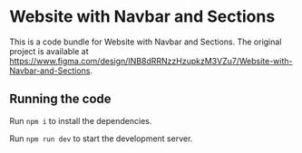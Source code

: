 
  # Website with Navbar and Sections

  This is a code bundle for Website with Navbar and Sections. The original project is available at https://www.figma.com/design/INB8dRRNzzHzupkzM3VZu7/Website-with-Navbar-and-Sections.

  ## Running the code

  Run `npm i` to install the dependencies.

  Run `npm run dev` to start the development server.
  